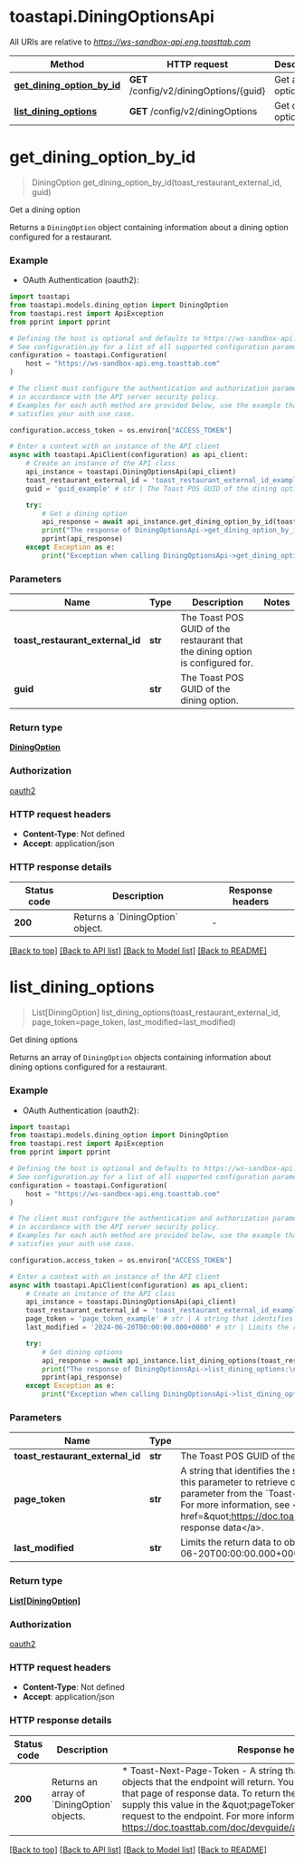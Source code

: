 # toastapi.DiningOptionsApi

All URIs are relative to *https://ws-sandbox-api.eng.toasttab.com*

Method | HTTP request | Description
------------- | ------------- | -------------
[**get_dining_option_by_id**](DiningOptionsApi.md#get_dining_option_by_id) | **GET** /config/v2/diningOptions/{guid} | Get a dining option 
[**list_dining_options**](DiningOptionsApi.md#list_dining_options) | **GET** /config/v2/diningOptions | Get dining options 


# **get_dining_option_by_id**
> DiningOption get_dining_option_by_id(toast_restaurant_external_id, guid)

Get a dining option 

Returns a `DiningOption` object containing information about a dining option configured for a restaurant.


### Example

* OAuth Authentication (oauth2):

```python
import toastapi
from toastapi.models.dining_option import DiningOption
from toastapi.rest import ApiException
from pprint import pprint

# Defining the host is optional and defaults to https://ws-sandbox-api.eng.toasttab.com
# See configuration.py for a list of all supported configuration parameters.
configuration = toastapi.Configuration(
    host = "https://ws-sandbox-api.eng.toasttab.com"
)

# The client must configure the authentication and authorization parameters
# in accordance with the API server security policy.
# Examples for each auth method are provided below, use the example that
# satisfies your auth use case.

configuration.access_token = os.environ["ACCESS_TOKEN"]

# Enter a context with an instance of the API client
async with toastapi.ApiClient(configuration) as api_client:
    # Create an instance of the API class
    api_instance = toastapi.DiningOptionsApi(api_client)
    toast_restaurant_external_id = 'toast_restaurant_external_id_example' # str | The Toast POS GUID of the restaurant that the dining option is configured for. 
    guid = 'guid_example' # str | The Toast POS GUID of the dining option.

    try:
        # Get a dining option 
        api_response = await api_instance.get_dining_option_by_id(toast_restaurant_external_id, guid)
        print("The response of DiningOptionsApi->get_dining_option_by_id:\n")
        pprint(api_response)
    except Exception as e:
        print("Exception when calling DiningOptionsApi->get_dining_option_by_id: %s\n" % e)
```



### Parameters


Name | Type | Description  | Notes
------------- | ------------- | ------------- | -------------
 **toast_restaurant_external_id** | **str**| The Toast POS GUID of the restaurant that the dining option is configured for.  | 
 **guid** | **str**| The Toast POS GUID of the dining option. | 

### Return type

[**DiningOption**](DiningOption.md)

### Authorization

[oauth2](../README.md#oauth2)

### HTTP request headers

 - **Content-Type**: Not defined
 - **Accept**: application/json

### HTTP response details

| Status code | Description | Response headers |
|-------------|-------------|------------------|
**200** | Returns a &#x60;DiningOption&#x60; object. |  -  |

[[Back to top]](#) [[Back to API list]](../README.md#documentation-for-api-endpoints) [[Back to Model list]](../README.md#documentation-for-models) [[Back to README]](../README.md)

# **list_dining_options**
> List[DiningOption] list_dining_options(toast_restaurant_external_id, page_token=page_token, last_modified=last_modified)

Get dining options 

Returns an array of `DiningOption` objects containing information about dining options configured for a restaurant.


### Example

* OAuth Authentication (oauth2):

```python
import toastapi
from toastapi.models.dining_option import DiningOption
from toastapi.rest import ApiException
from pprint import pprint

# Defining the host is optional and defaults to https://ws-sandbox-api.eng.toasttab.com
# See configuration.py for a list of all supported configuration parameters.
configuration = toastapi.Configuration(
    host = "https://ws-sandbox-api.eng.toasttab.com"
)

# The client must configure the authentication and authorization parameters
# in accordance with the API server security policy.
# Examples for each auth method are provided below, use the example that
# satisfies your auth use case.

configuration.access_token = os.environ["ACCESS_TOKEN"]

# Enter a context with an instance of the API client
async with toastapi.ApiClient(configuration) as api_client:
    # Create an instance of the API class
    api_instance = toastapi.DiningOptionsApi(api_client)
    toast_restaurant_external_id = 'toast_restaurant_external_id_example' # str | The Toast POS GUID of the restaurant that the configuration applies to. 
    page_token = 'page_token_example' # str | A string that identifies the set of data objects that the endpoint will return in its response data. You can use this parameter to retrieve one page of response data. You get the value that you supply in the `pageToken` parameter from the `Toast-Next-Page-Token` header field value of a previous request to the endpoint. For more information, see <a href=\"https://doc.toasttab.com/doc/devguide/apiResponseDataPagination.html\">Paginating response data</a>.  (optional)
    last_modified = '2024-06-20T00:00:00.000+0000' # str | Limits the return data to objects created or modified after a specific date and time. For example: `2024-06-20T00:00:00.000+0000`.  (optional)

    try:
        # Get dining options 
        api_response = await api_instance.list_dining_options(toast_restaurant_external_id, page_token=page_token, last_modified=last_modified)
        print("The response of DiningOptionsApi->list_dining_options:\n")
        pprint(api_response)
    except Exception as e:
        print("Exception when calling DiningOptionsApi->list_dining_options: %s\n" % e)
```



### Parameters


Name | Type | Description  | Notes
------------- | ------------- | ------------- | -------------
 **toast_restaurant_external_id** | **str**| The Toast POS GUID of the restaurant that the configuration applies to.  | 
 **page_token** | **str**| A string that identifies the set of data objects that the endpoint will return in its response data. You can use this parameter to retrieve one page of response data. You get the value that you supply in the &#x60;pageToken&#x60; parameter from the &#x60;Toast-Next-Page-Token&#x60; header field value of a previous request to the endpoint. For more information, see &lt;a href&#x3D;\&quot;https://doc.toasttab.com/doc/devguide/apiResponseDataPagination.html\&quot;&gt;Paginating response data&lt;/a&gt;.  | [optional] 
 **last_modified** | **str**| Limits the return data to objects created or modified after a specific date and time. For example: &#x60;2024-06-20T00:00:00.000+0000&#x60;.  | [optional] 

### Return type

[**List[DiningOption]**](DiningOption.md)

### Authorization

[oauth2](../README.md#oauth2)

### HTTP request headers

 - **Content-Type**: Not defined
 - **Accept**: application/json

### HTTP response details

| Status code | Description | Response headers |
|-------------|-------------|------------------|
**200** | Returns an array of &#x60;DiningOption&#x60; objects. |  * Toast-Next-Page-Token - A string that identifies the following set of objects that the endpoint will return. You can use this value to retrieve that page of response data. To return the next page of objects you supply this value in the \&quot;pageToken\&quot; parameter of the next request to the endpoint. For more information, see https://doc.toasttab.com/doc/devguide/apiResponseDataPagination.html. <br>  |

[[Back to top]](#) [[Back to API list]](../README.md#documentation-for-api-endpoints) [[Back to Model list]](../README.md#documentation-for-models) [[Back to README]](../README.md)

